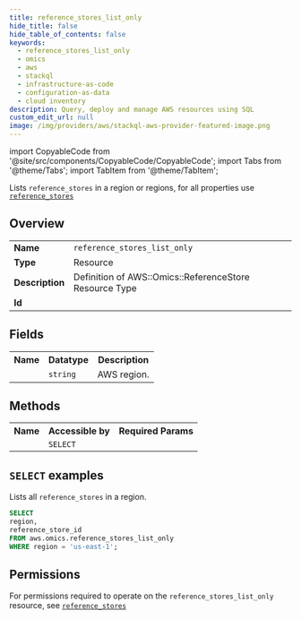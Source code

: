 ```yaml
---
title: reference_stores_list_only
hide_title: false
hide_table_of_contents: false
keywords:
  - reference_stores_list_only
  - omics
  - aws
  - stackql
  - infrastructure-as-code
  - configuration-as-data
  - cloud inventory
description: Query, deploy and manage AWS resources using SQL
custom_edit_url: null
image: /img/providers/aws/stackql-aws-provider-featured-image.png
---
```


import CopyableCode from '@site/src/components/CopyableCode/CopyableCode';
import Tabs from '@theme/Tabs';
import TabItem from '@theme/TabItem';

Lists <code>reference_stores</code> in a region or regions, for all properties use <a href="/providers/aws/serviceName/reference_stores/"><code>reference_stores</code></a>

## Overview
<table><tbody>
<tr><td><b>Name</b></td><td><code>reference_stores_list_only</code></td></tr>
<tr><td><b>Type</b></td><td>Resource</td></tr>
<tr><td><b>Description</b></td><td>Definition of AWS::Omics::ReferenceStore Resource Type</td></tr>
<tr><td><b>Id</b></td><td><CopyableCode code="aws.omics.reference_stores_list_only" /></td></tr>
</tbody></table>

## Fields
<table><tbody><tr><th>Name</th><th>Datatype</th><th>Description</th></tr><tr><td><CopyableCode code="region" /></td><td><code>string</code></td><td>AWS region.</td></tr>
</tbody></table>

## Methods

<table><tbody>
  <tr>
    <th>Name</th>
    <th>Accessible by</th>
    <th>Required Params</th>
  </tr>
  <tr>
    <td><CopyableCode code="list_resources" /></td>
    <td><code>SELECT</code></td>
    <td><CopyableCode code="region" /></td>
  </tr>
</tbody></table>

## `SELECT` examples
Lists all <code>reference_stores</code> in a region.
```sql
SELECT
region,
reference_store_id
FROM aws.omics.reference_stores_list_only
WHERE region = 'us-east-1';
```


## Permissions

For permissions required to operate on the <code>reference_stores_list_only</code> resource, see <a href="/providers/aws/omics/reference_stores/#permissions"><code>reference_stores</code></a>

